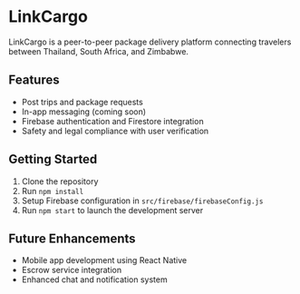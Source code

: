 # LinkCargo

LinkCargo is a peer-to-peer package delivery platform connecting travelers between Thailand, South Africa, and Zimbabwe.

## Features

- Post trips and package requests
- In-app messaging (coming soon)
- Firebase authentication and Firestore integration
- Safety and legal compliance with user verification

## Getting Started

1. Clone the repository
2. Run `npm install`
3. Setup Firebase configuration in `src/firebase/firebaseConfig.js`
4. Run `npm start` to launch the development server

## Future Enhancements

- Mobile app development using React Native
- Escrow service integration
- Enhanced chat and notification system
